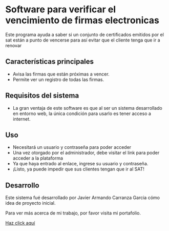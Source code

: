 # Software para verificar el vencimiento de firmas electronicas

Este programa ayuda a saber si un conjunto de certificados emitidos por el sat están a punto de vencerse para así evitar que el cliente tenga que ir a renovar

## Características principales

- Avisa las firmas que están próximas a vencer.
- Permite ver un registro de todas las firmas.


## Requisitos del sistema

- La gran ventaja de este software es que al ser un sistema desarrollado en entorno web, la única condición para usarlo es tener acceso a internet.

## Uso

- Necesitará un usuario y contraseña para poder acceder
- Una vez otorgado por el administrador, debe visitar el link para poder acceder a la plataforma
- Ya que haya entrado al enlace, ingrese su usuario y contraseña.
- ¡Listo, ya puede impedir que sus clientes tengan que ir al SAT!

## Desarrollo

Este sistema fué desarrollado por Javier Armando Carranza Garcia cómo idea de proyecto inicial.
  
Para ver más acerca de mi trabajo, por favor visita mi portafolio.  
  
[Haz click aquí](https://javier-carranza.netlify.app/?fbclid=IwAR0w_i8sGFqF1SHBliC57Qw-K0nWHRsaJlMnQALfdznnQgc19aNnYygElgk)